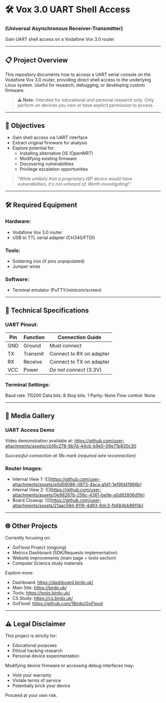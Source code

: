 # 🛠️ Vox 3.0 UART Shell Access  
### (Universal Asynchronous Receiver-Transmitter)

Gain UART shell access on a Vodafone Vox 3.0 router

---

## 📋 Project Overview
This repository documents how to access a UART serial console on the Vodafone Vox 3.0 router, providing direct shell access to the underlying Linux system. Useful for research, debugging, or developing custom firmware.

> **⚠️ Note:** Intended for educational and personal research only. Only perform on devices you own or have explicit permission to access.

---

## 🎯 Objectives
- Gain shell access via UART interface
- Extract original firmware for analysis
- Explore potential for:
  - Installing alternative OS (OpenWRT)
  - Modifying existing firmware
  - Discovering vulnerabilities
  - Privilege escalation opportunities

> *"While unlikely that a proprietary ISP device would have vulnerabilities, it's not unheard of. Worth investigating!"*

---

## 🛠️ Required Equipment

### Hardware:
- Vodafone Vox 3.0 router
- USB to TTL serial adapter (CH340/FTDI)

### Tools:
- Soldering iron (if pins unpopulated)
- Jumper wires

### Software:
- Terminal emulator (PuTTY/minicom/screen)

---

## 🔌 Technical Specifications

### UART Pinout:
| Pin | Function | Connection Guide |
|-----|----------|------------------|
| GND | Ground   | Must connect |
| TX  | Transmit | Connect to RX on adapter |
| RX  | Receive  | Connect to TX on adapter |
| VCC | Power    | *Do not connect* (3.3V) |

### Terminal Settings:
Baud rate:   115200
Data bits:   8
Stop bits:   1
Parity:      None
Flow control: None

---

## 📸 Media Gallery

### UART Access Demo
Video demonstration available at:
https://github.com/user-attachments/assets/cb16c278-8b7d-44cb-b9e5-09e71b830c30

*Successful connection at 18s mark (required wire reconnection)*

### Router Images:
- Internal View 1: ![][https://github.com/user-attachments/assets/e0d56086-0873-4aca-a1d1-1ef9fd41966b]
- Internal View 2: ![][https://github.com/user-attachments/assets/0e98267b-256c-4361-be9e-a0d92806d1fe]
- Board Closeup: ![][https://github.com/user-attachments/assets/21aac59d-8116-4d93-8dc3-fb684bb86f0b]

---

## 🌐 Other Projects
Currently focusing on:
- GoFlood Project (ongoing)
- Metrics Dashboard (SDK/Requests implementation)
- Website improvements (main page + tools section)
- Computer Science study materials

Explore more:
- Dashboard: https://dashboard.birdo.uk/
- Main Site: https://birdo.uk/
- Tools: https://tools.birdo.uk/
- CS Study: https://cs.birdo.uk/
- GoFlood: https://github.com/1Birdo/GoFlood

---

## ⚠️ Legal Disclaimer
This project is strictly for:
- Educational purposes
- Ethical hacking research
- Personal device experimentation

Modifying device firmware or accessing debug interfaces may:
- Void your warranty
- Violate terms of service
- Potentially brick your device

Proceed at your own risk.
